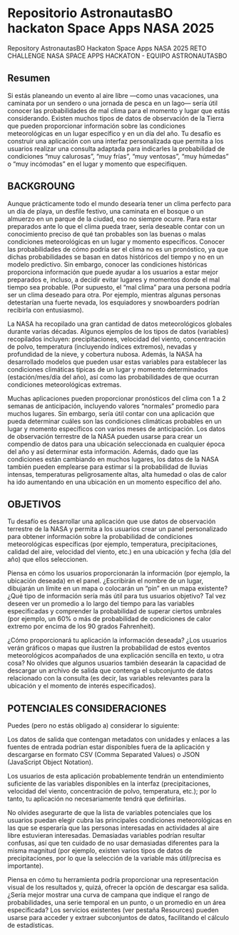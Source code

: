# Repositorio AstronautasBO hackaton Space Apps NASA 2025
Repository AstronautasBO Hackaton Space Apps NASA 2025
RETO CHALLENGE NASA SPACE APPS HACKATON - EQUIPO ASTRONAUTASBO

## Resumen

Si estás planeando un evento al aire libre —como unas vacaciones, una caminata por un sendero o una jornada de pesca en un lago— sería útil conocer las probabilidades de mal clima para el momento y lugar que estás considerando. Existen muchos tipos de datos de observación de la Tierra que pueden proporcionar información sobre las condiciones meteorológicas en un lugar específico y en un día del año. Tu desafío es construir una aplicación con una interfaz personalizada que permita a los usuarios realizar una consulta adaptada para indicarles la probabilidad de condiciones “muy calurosas”, “muy frías”, “muy ventosas”, “muy húmedas” o “muy incómodas” en el lugar y momento que especifiquen.


## BACKGROUNG

Aunque prácticamente todo el mundo desearía tener un clima perfecto para un día de playa, un desfile festivo, una caminata en el bosque o un almuerzo en un parque de la ciudad, eso no siempre ocurre. Para estar preparados ante lo que el clima pueda traer, sería deseable contar con un conocimiento preciso de qué tan probables son las buenas o malas condiciones meteorológicas en un lugar y momento específicos. Conocer las probabilidades de cómo podría ser el clima no es un pronóstico, ya que dichas probabilidades se basan en datos históricos del tiempo y no en un modelo predictivo. Sin embargo, conocer las condiciones históricas proporciona información que puede ayudar a los usuarios a estar mejor preparados e, incluso, a decidir evitar lugares y momentos donde el mal tiempo sea probable. (Por supuesto, el “mal clima” para una persona podría ser un clima deseado para otra. Por ejemplo, mientras algunas personas detestarían una fuerte nevada, los esquiadores y snowboarders podrían recibirla con entusiasmo).

La NASA ha recopilado una gran cantidad de datos meteorológicos globales durante varias décadas. Algunos ejemplos de los tipos de datos (variables) recopilados incluyen: precipitaciones, velocidad del viento, concentración de polvo, temperatura (incluyendo índices extremos), nevadas y profundidad de la nieve, y cobertura nubosa. Además, la NASA ha desarrollado modelos que pueden usar estas variables para establecer las condiciones climáticas típicas de un lugar y momento determinados (estación/mes/día del año), así como las probabilidades de que ocurran condiciones meteorológicas extremas.

Muchas aplicaciones pueden proporcionar pronósticos del clima con 1 a 2 semanas de anticipación, incluyendo valores “normales” promedio para muchos lugares. Sin embargo, sería útil contar con una aplicación que pueda determinar cuáles son las condiciones climáticas probables en un lugar y momento específicos con varios meses de anticipación. Los datos de observación terrestre de la NASA pueden usarse para crear un compendio de datos para una ubicación seleccionada en cualquier época del año y así determinar esta información. Además, dado que las condiciones están cambiando en muchos lugares, los datos de la NASA también pueden emplearse para estimar si la probabilidad de lluvias intensas, temperaturas peligrosamente altas, alta humedad o olas de calor ha ido aumentando en una ubicación en un momento específico del año.

## OBJETIVOS

Tu desafío es desarrollar una aplicación que use datos de observación terrestre de la NASA y permita a los usuarios crear un panel personalizado para obtener información sobre la probabilidad de condiciones meteorológicas específicas (por ejemplo, temperatura, precipitaciones, calidad del aire, velocidad del viento, etc.) en una ubicación y fecha (día del año) que ellos seleccionen.

Piensa en cómo los usuarios proporcionarán la información (por ejemplo, la ubicación deseada) en el panel. ¿Escribirán el nombre de un lugar, dibujarán un límite en un mapa o colocarán un “pin” en un mapa existente? ¿Qué tipo de información sería más útil para tus usuarios objetivo? Tal vez deseen ver un promedio a lo largo del tiempo para las variables especificadas y comprender la probabilidad de superar ciertos umbrales (por ejemplo, un 60% o más de probabilidad de condiciones de calor extremo por encima de los 90 grados Fahrenheit).

¿Cómo proporcionará tu aplicación la información deseada? ¿Los usuarios verán gráficos o mapas que ilustren la probabilidad de estos eventos meteorológicos acompañados de una explicación sencilla en texto, u otra cosa? No olvides que algunos usuarios también desearán la capacidad de descargar un archivo de salida que contenga el subconjunto de datos relacionado con la consulta (es decir, las variables relevantes para la ubicación y el momento de interés especificados).

## POTENCIALES CONSIDERACIONES

Puedes (pero no estás obligado a) considerar lo siguiente:

Los datos de salida que contengan metadatos con unidades y enlaces a las fuentes de entrada podrían estar disponibles fuera de la aplicación y descargarse en formato CSV (Comma Separated Values) o JSON (JavaScript Object Notation).

Los usuarios de esta aplicación probablemente tendrán un entendimiento suficiente de las variables disponibles en la interfaz (precipitaciones, velocidad del viento, concentración de polvo, temperatura, etc.); por lo tanto, tu aplicación no necesariamente tendrá que definirlas.

No olvides asegurarte de que la lista de variables potenciales que los usuarios puedan elegir cubra las principales condiciones meteorológicas en las que se esperaría que las personas interesadas en actividades al aire libre estuvieran interesadas. Demasiadas variables podrían resultar confusas, así que ten cuidado de no usar demasiadas diferentes para la misma magnitud (por ejemplo, existen varios tipos de datos de precipitaciones, por lo que la selección de la variable más útil/precisa es importante).

Piensa en cómo tu herramienta podría proporcionar una representación visual de los resultados y, quizá, ofrecer la opción de descargar esa salida. ¿Sería mejor mostrar una curva de campana que indique el rango de probabilidades, una serie temporal en un punto, o un promedio en un área especificada? Los servicios existentes (ver pestaña Resources) pueden usarse para acceder y extraer subconjuntos de datos, facilitando el cálculo de estadísticas.



